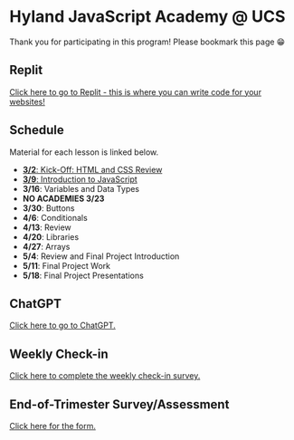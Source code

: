 # Hyland JavaScript Academy @ UCS
Thank you for participating in this program! Please bookmark this page 😁

## Replit
[Click here to go to Replit - this is where you can write code for your websites!](https://replit.com/)

## Schedule
Material for each lesson is linked below.

- [**3/2**: Kick-Off: HTML and CSS Review](HtmlCssReview/StudentDesc.md)
- [**3/9**: Introduction to JavaScript](IntroToJS/StudentDesc.md)
- **3/16**: Variables and Data Types
- **NO ACADEMIES 3/23**
- **3/30**: Buttons
- **4/6**: Conditionals
- **4/13**: Review
- **4/20**: Libraries
- **4/27**: Arrays
- **5/4**: Review and Final Project Introduction
- **5/11**: Final Project Work
- **5/18**: Final Project Presentations

## ChatGPT
[Click here to go to ChatGPT.](https://chat.openai.com/)

## Weekly Check-in
[Click here to complete the weekly check-in survey.](https://forms.gle/Ax6GpB9eHtfvYnPR8)

## End-of-Trimester Survey/Assessment
[Click here for the form.](TODO)
